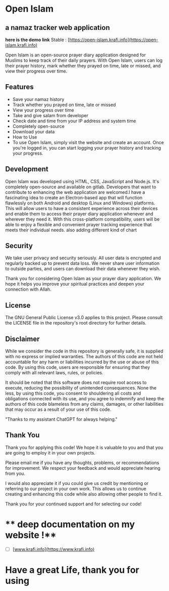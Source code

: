 # Open Islam

## a namaz tracker web application 
**here is the demo link**
 Stable : [https://open-islam.krafi.info](https://open-islam.krafi.info) 



Open Islam is an open-source prayer diary application designed for Muslims to keep track of their daily prayers. With Open Islam, users can log their prayer history, mark whether they prayed on time, late or missed, and view their progress over time.

## Features

- Save your namaz history
- Track whether you prayed on time, late or missed
- View your progress over time
- Take and give salam from developer
- Check date and time from your IP address and system time
- Completely open-source
- Download your data
- How to Use
- To use Open Islam, simply visit the website and create an account. Once you're logged in, you can start logging your prayer history and tracking your progress.

## Development
Open Islam was developed using HTML, CSS, JavaScript and Node.js. It's completely open-source and available on gitlab. Developers that want to contribute to enhancing the web application are welcomed.I have a fascinating idea to create an Electron-based app that will function flawlessly on both Android and desktop (Linux and Windows) platforms.  This will allow users to have a consistent experience across their devices and enable them to access their prayer diary application whenever and wherever they need it. With this cross-platform compatibility, users will be able to enjoy a flexible and convenient prayer tracking experience that meets their individual needs. also adding different kind of chart

## Security
We take user privacy and security seriously. All user data is encrypted and regularly backed up to prevent data loss. We never share user information to outside parties, and users can download their data whenever they wish.


Thank you for considering Open Islam as your prayer diary application. We hope it helps you improve your spiritual practices and deepen your connection with Allah.


## License

The GNU General Public License v3.0 applies to this project. Please consult the LICENSE file in the repository's root directory for further details.

## Disclaimer

While we consider the code in this repository is generally safe, it is supplied with no express or implied warranties. The authors of this code are not held accountable for any harm or liabilities incurred by the use or abuse of this code. By using this code, users are responsible for ensuring that they comply with all relevant laws, rules, or policies.

It should be noted that this software does not require root access to execute, reducing the possibility of unintended consequences. None the less, by using this code, you consent to shouldering all costs and obligations connected with its use, and you agree to indemnify and keep the authors of this code blameless from any claims, damages, or other liabilities that may occur as a result of your use of this code.

"Thanks to my assistant ChatGPT for always helping."



## Thank You
Thank you for applying this code! We hope it is valuable to you and that you are going to employ it in your own projects.

Please email me if you have any thoughts, problems, or recommendations for improvement. We respect your feedback and would appreciate hearing from you.

I would also appreciate it if you could give us credit by mentioning or referring to our project in your own work. This allows us to continue creating and enhancing this code while also allowing other people to find it.

Thank you for your continued support and for selecting our code!

# ** deep documentation on my website !**

- [ ] [www.krafi.info](https://www.krafi.info)


# Have a great Life, thank you for using 
